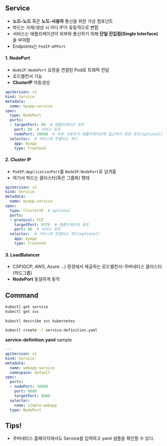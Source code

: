## Service
* **노드-노드** 혹은 **노드-사용자** 통신을 위한 가상 컴포넌트
* 파드는 삭제/생성 시 마다 IP가 유동적으로 변함
* 서비스는 애플리케이션이 외부와 통신하기 위해 **단일 진입점(Single Interface)** 을 부여함
* Endpoints는 `PodIP:APPort`
 
 
#### 1. NodePort
* `NodeIP:NodePort` 요청을 연결된 Pod로 트래픽 전달
* 로드밸런서 기능
* **ClusterIP** 자동생성
```yaml
apiVersion: v1
kind: Service
metadata:
  name: myapp-service
spec:
  type: NodePort
  ports:
  - targetPort: 80  # 애플리케이션 포트
    port: 80  # 서비스 포트
    nodePort: 30008  # 외부 사용자가 애플리케이션에 접근하기 위한 포트(optional)
  selector:  # 서비스와 연결되는 파드
    app: myapp
    type: frontend
```
 
#### 2. Cluster IP
* `PodIP:ApplicationPort`를 `NodeIP:NodePort`로 넘겨줌
* 여기서 파드는 클러스터(혹은 그룹화) 형태
```yaml
apiVersion: v1
kind: Service
metadata:
  name: myapp-service
spec:
  type: ClusterIP  # optional
  ports:
  - protocol: TCP
    targetPort: 9376  # 애플리케이션 포트
    port: 80  # 서비스 포트
  selector:  # 서비스와 연결되는 파드(optional)
    app: myapp
    type: frontend
```
 
#### 3. LoadBalancer
* CSP(GCP, AWS, Azure ...) 환경에서 제공하는 로드밸런서-쿠버네티스 클러스터(파드그룹)
* **NodePort** 동일하게 동작
 
 
## Command
```bash
kubectl get service
kubectl get svc
 
kubectl describe svc kubernetes
 
kubectl create -f service-definition.yaml
```
**service-definition.yaml** sample
```yaml
---
apiVersion: v1
kind: Service
metadata:
  name: webapp-service 
  namespace: default
spec:
  ports:
  - nodePort: 30080
    port: 8080
    targetPort: 8080
  selector:
    name: simple-webapp
  type: NodePort
 ```
 
## Tips!
* 쿠버네티스 홈페이지에서도 Service를 입력하고 yaml 샘플을 확인할 수 있다.
 
